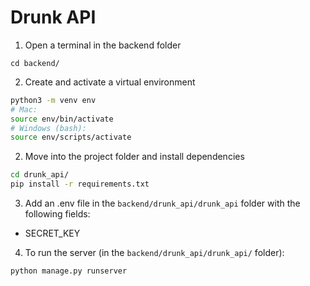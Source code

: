 # Drunk API

1. Open a terminal in the backend folder

```
cd backend/
```

2. Create and activate a virtual environment

```sh
python3 -m venv env
# Mac:
source env/bin/activate
# Windows (bash):
source env/scripts/activate
```

2. Move into the project folder and install dependencies

```sh
cd drunk_api/
pip install -r requirements.txt
```

3. Add an .env file in the `backend/drunk_api/drunk_api` folder with the following fields:

- SECRET_KEY

4. To run the server (in the `backend/drunk_api/drunk_api/` folder):

```sh
python manage.py runserver
```
